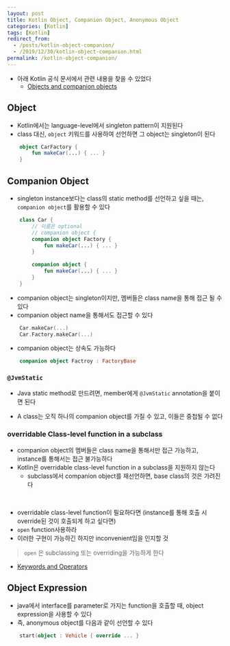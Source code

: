 ```yaml
---
layout: post
title: Kotlin Object, Companion Object, Anonymous Object
categories: [Kotlin]
tags: [Kotlin]
redirect_from:
  - /posts/kotlin-object-companion/
  - /2019/12/30/kotlin-object-companion.html
permalink: /kotlin-object-companion/
---
```


- 아래 Kotlin 공식 문서에서 관련 내용을 찾을 수 있었다
    - [Objects and companion objects](https://kotlinlang.org/docs/tutorials/kotlin-for-py/objects-and-companion-objects.html)

## Object

- Kotlin에서는 language-level에서 singleton pattern이 지원된다
- class 대신, `object` 키워드를 사용하여 선언하면 그 object는 singleton이 된다

```kotlin
    object CarFactory {
        fun makeCar(...) { ... }
    }
```

## Companion Object

- singleton instance보다는 class의 static method를 선언하고 싶을 때는, `companion object`를 활용할 수 있다

```kotlin
    class Car {
        // 이름은 optional
        // companion object {
        companion object Factory { 
            fun makeCar(...) { ... }
        }
    
        companion object {
            fun makeCar(...) { ... }
        }
    }
```

- companion object는 singleton이지만, 멤버들은 class name을 통해 접근 될 수 있다
- companion object name을 통해서도 접근할 수 있다

```kotlin
    Car.makeCar(...)
    Car.Factory.makeCar(...)
```

- companion object는 상속도 가능하다

```kotlin
    companion object Factroy : FactoryBase
```

### `@JvmStatic`

- Java static method로 만드려면, member에게 `@JvmStatic` annotation을 붙이면 된다

- A class는 오직 하나의 companion object를 가질 수 있고, 이들은 중첩될 수 없다

### overridable Class-level function in a subclass

- companion object의 멤버들은 class name을 통해서만 접근 가능하고, instance를 통해서는 접근 불가능하다
- Kotlin은 overridable class-level function in a subclass을 지원하지 않는다
    - subclass에서 companion object를 재선언하면, base class의 것은 가려진다

<br>

- overridable class-level function이 필요하다면 (instance를 통해 호출 시 override된 것이 호출되게 하고 싶다면)
- `open` function사용하라
- 이러한 구현이 가능하긴 하지만 inconvenient임을 인지할 것

> `open` 은 subclassing 또는 overriding을 가능하게 한다
- [Keywords and Operators](https://kotlinlang.org/docs/reference/keyword-reference.html)

## Object Expression

- java에서 interface를 parameter로 가지는 function을 호출할 때, object expression을 사용할 수 있다
- 즉, anonymous object를 다음과 같이 선언할 수 있다

```kotlin
    start(object : Vehicle { override ... }
```

